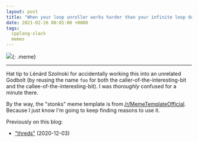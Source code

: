 ```yaml
---
layout: post
title: "When your loop unroller works harder than your infinite loop detector"
date: 2021-02-26 00:01:00 +0000
tags:
  cpplang-slack
  memes
---
```


![](/blog/images/2021-02-26-optimizd.png){: .meme}

----

Hat tip to Lénárd Szolnoki for accidentally working this into an unrelated
Godbolt (by reusing the name `foo` for both the caller-of-the-interesting-bit
and the callee-of-the-interesting-bit). I was _thoroughly_ confused for a
minute there.

By the way, the "stonks" meme template is from
[/r/MemeTemplateOfficial](https://www.reddit.com/r/MemeTemplatesOfficial/comments/dw6oy1/stonk_meme_template_but_without_the_text/).
Because I just know I'm going to keep finding reasons to use it.

Previously on this blog:

* ["threds"](/blog/2020/12/03/threds/) (2020-12-03)
